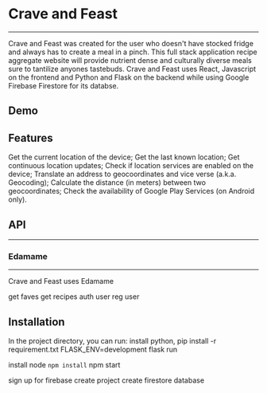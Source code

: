 # Crave and Feast
***

Crave and Feast was created for the user who doesn't have stocked fridge and always has to create a meal in a pinch. This full stack application recipe aggregate website will provide nutrient dense and culturally diverse meals sure to tantilize anyones tastebuds. Crave and Feast uses React, Javascript on the frontend and Python and Flask on the backend while using Google Firebase Firestore for its databse. 

## Demo


## Features

Get the current location of the device;
Get the last known location;
Get continuous location updates;
Check if location services are enabled on the device;
Translate an address to geocoordinates and vice verse (a.k.a. Geocoding);
Calculate the distance (in meters) between two geocoordinates;
Check the availability of Google Play Services (on Android only).

## API
***
### Edamame
***
Crave and Feast uses Edamame

get faves
get recipes
auth user
reg user


## Installation

In the project directory, you can run:
install python,
pip install -r requirement.txt
FLASK_ENV=development flask run

install node
`npm install`
npm start

sign up for firebase
create project
create firestore database


